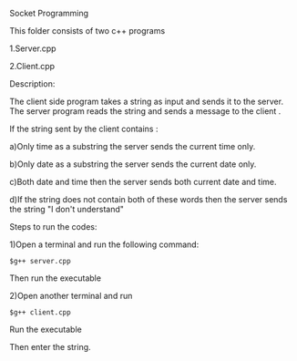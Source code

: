 Socket Programming

This folder consists of two c++ programs

1.Server.cpp

2.Client.cpp
 
 Description:
 
 The client side program takes a string as input and sends it
 to the server.
 The server program reads the string and sends a message to
 the client .
 
 If the string sent by the client contains :
 
 a)Only time as a substring the server sends the current time only.
 
 b)Only date as a substring the server sends the current date only.
 
 c)Both date and time then the server sends both current date and time.
 
 d)If the string does not contain both of these words then the server 
  sends the string "I don't understand"


Steps to run the codes:

 1)Open a terminal and run the following command:
 
 	$g++ server.cpp
  
  Then run the executable
  
 2)Open another terminal and run
 
 	$g++ client.cpp
  
  Run the executable
  
  Then enter the string.
  


